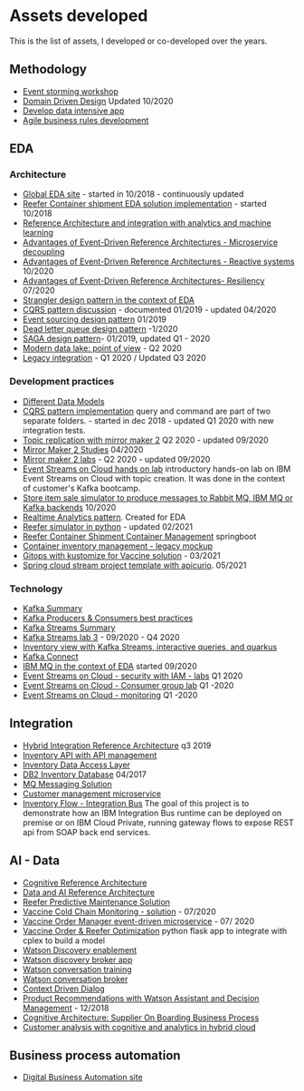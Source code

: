 # Assets developed

This is the list of assets, I developed or co-developed over the years.

## Methodology

* [Event storming workshop](https://ibm-cloud-architecture.github.io/refarch-eda/methodology/event-storming/)
* [Domain Driven Design](https://ibm-cloud-architecture.github.io/refarch-eda/methodology/domain-driven-design/) Updated 10/2020
* [Develop data intensive app](https://ibm-cloud-architecture.github.io/refarch-eda/methodology/data-intensive)
* [Agile business rules development](https://ibm-cloud-architecture.github.io/refarch-dba/methodology/abrd/)

## EDA

### Architecture

* [Global EDA site](https://ibm-cloud-architecture.github.io/refarch-eda/) - started in 10/2018 - continuously updated
* [Reefer Container shipment EDA solution implementation](https://ibm-cloud-architecture.github.io/refarch-kc/) - started 10/2018
* [Reference Architecture and integration with analytics and machine learning](https://ibm-cloud-architecture.github.io/refarch-eda/introduction/reference-architecture/#integration-with-analytics-and-machine-learning)
* [Advantages of Event-Driven Reference Architectures - Microservice decoupling](https://ibm-cloud-architecture.github.io/refarch-eda/advantages/microservice)
* [Advantages of Event-Driven Reference Architectures - Reactive systems](https://ibm-cloud-architecture.github.io/refarch-eda/advantages/reactive) 10/2020
* [Advantages of Event-Driven Reference Architectures- Resiliency](https://ibm-cloud-architecture.github.io/refarch-eda/advantages/resiliency/) 07/2020
* [Strangler design pattern in the context of EDA](https://ibm-cloud-architecture.github.io/refarch-eda/patterns/intro/#strangler-pattern)
* [CQRS pattern discussion](https://ibm-cloud-architecture.github.io/refarch-eda/patterns/cqrs/) - documented 01/2019 - updated 04/2020
* [Event sourcing design pattern](https://ibm-cloud-architecture.github.io/refarch-eda/patterns/event-sourcing/) 01/2019
* [Dead letter queue design pattern](https://ibm-cloud-architecture.github.io/refarch-eda/patterns/dlq/) -1/2020
* [SAGA design pattern](https://ibm-cloud-architecture.github.io/refarch-eda/patterns/saga/)- 01/2019, updated Q1 - 2020
* [Modern data lake: point of view](https://ibm-cloud-architecture.github.io/refarch-eda/introduction/reference-architecture/#modern-data-lake) - Q2 2020
* [Legacy integration](https://ibm-cloud-architecture.github.io/refarch-eda/introduction/reference-architecture/#legacy-integration) - Q1 2020 / Updated Q3 2020

### Development practices

* [Different Data Models](https://ibm-cloud-architecture.github.io/refarch-dba/methodology/model/)
* [CQRS pattern implementation](https://github.com/ibm-cloud-architecture/refarch-kc-order-ms) query and command are part of two separate folders. - started in dec 2018 - updated Q1 2020 with new integration tests.
* [Topic replication with mirror maker 2](https://ibm-cloud-architecture.github.io/refarch-eda/patterns/topic-replication/) Q2 2020 - updated 09/2020
* [Mirror Maker 2  Studies](https://ibm-cloud-architecture.github.io/refarch-eda/technology/kafka-mirrormaker/)  04/2020
* [Mirror maker 2 labs](https://ibm-cloud-architecture.github.io/refarch-eda/use-cases/kafka-mm2/) - Q2 2020 - updated 09/2020
* [Event Streams on Cloud hands on lab](https://ibm-cloud-architecture.github.io/refarch-eda/technology/event-streams/es-cloud/) introductory hands-on lab on IBM Event Streams on Cloud with topic creation. It was done in the context of customer's Kafka bootcamp. 
* [Store item sale simulator to produce messages to Rabbit MQ, IBM MQ or Kafka backends](https://github.com/ibm-cloud-architecture/refarch-eda-store-simulator) 10/2020
* [Realtime Analytics pattern](https://ibm-cloud-architecture.github.io/refarch-eda/patterns/realtime-analytics/). Created for EDA
* [Reefer simulator in python](https://github.com/ibm-cloud-architecture/vaccine-reefer-simulator) - updated 02/2021
* [Reefer Container Shipment Container Management](https://github.com/ibm-cloud-architecture/refarch-kc-container-ms) springboot
* [Container inventory management - legacy mockup](https://github.com/ibm-cloud-architecture/refarch-container-inventory)
* [Gitops with kustomize for Vaccine solution](https://github.com/ibm-cloud-architecture/vaccine-gitops) - 03/2021
* [Spring cloud stream project template with apicurio](https://github.com/ibm-cloud-architecture/eda-quickstarts/tree/main/spring-cloud-stream). 05/2021

### Technology

* [Kafka Summary](https://ibm-cloud-architecture.github.io/refarch-eda/technology/kafka-overview/)
* [Kafka Producers & Consumers best practices](https://ibm-cloud-architecture.github.io/refarch-eda/technology/kafka-producers-consumers/)
* [Kafka Streams Summary](https://ibm-cloud-architecture.github.io/refarch-eda/technology/kafka-streams/)
* [Kafka Streams lab 3](https://ibm-cloud-architecture.github.io/refarch-eda/use-cases/kafka-streams/lab-3/) - 09/2020 - Q4 2020
* [Inventory view with Kafka Streams, interactive queries, and quarkus](https://github.com/ibm-cloud-architecture/refarch-eda-item-inventory)
* [Kafka Connect](https://ibm-cloud-architecture.github.io/refarch-eda/technology/kafka-connect/)
* [IBM MQ in the context of EDA](https://ibm-cloud-architecture.github.io/refarch-eda/technology/mq/) started 09/2020
* [Event Streams on Cloud - security with IAM - labs](https://ibm-cloud-architecture.github.io/refarch-eda/technology/event-streams/security/) Q1 2020
* [Event Streams on Cloud - Consumer group lab](https://ibm-cloud-architecture.github.io/refarch-eda/technology/event-streams/consumergrp/) Q1 -2020
* [Event Streams on Cloud - monitoring](https://ibm-cloud-architecture.github.io/refarch-eda/use-cases/monitoring-on-cloud/)  Q1 -2020

## Integration

* [Hybrid Integration Reference Architecture](https://github.com/ibm-cloud-architecture/refarch-integration) q3 2019
* [Inventory API with API management](https://github.com/ibm-cloud-architecture/refarch-integration-api)
* [Inventory Data Access Layer](https://github.com/ibm-cloud-architecture/refarch-integration-inventory-dal)
* [DB2 Inventory Database](https://github.com/ibm-cloud-architecture/refarch-integration-inventory-db2) 04/2017
* [MQ Messaging Solution](https://github.com/ibm-cloud-architecture/refarch-mq-messaging)
* [Customer management microservice](https://github.com/ibm-cloud-architecture/refarch-integration-services)
* [Inventory Flow - Integration Bus](https://github.com/ibm-cloud-architecture/refarch-integration-esb) The goal of this project is to demonstrate how an IBM Integration Bus runtime can be deployed on premise or on IBM Cloud Private, running gateway flows to expose REST api from SOAP back end services.

## AI - Data

* [Cognitive Reference Architecture](https://github.com/ibm-cloud-architecture/refarch-cognitive)
* [Data and AI Reference Architecture](https://github.com/ibm-cloud-architecture/refarch-data-ai-analytics)
* [Reefer Predictive Maintenance Solution](https://github.com/ibm-cloud-architecture/refarch-reefer-ml)
* [Vaccine Cold Chain Monitoring - solution](https://github.com/ibm-cloud-architecture/vaccine-solution-main) - 07/2020
* [Vaccine Order Manager event-driven microservice](https://github.com/ibm-cloud-architecture/vaccine-order-mgr) - 07/ 2020
* [Vaccine Order & Reefer Optimization](https://github.com/ibm-cloud-architecture/vaccine-order-optimizer) python flask app to integrate with cplex to build a model
* [Watson Discovery enablement](https://www.ibm.com/cloud/architecture/tutorials/cognitive-discovery-advanced)
* [Watson discovery broker app](https://github.com/ibm-cloud-architecture/refarch-cognitive-discovery-broke)
* [Watson conversation training](https://www.ibm.com/cloud/architecture/tutorials/watson_conversation_support)
* [Watson conversation broker](https://github.com/ibm-cloud-architecture/refarch-cognitive-conversation-broker)
* [Context Driven Dialog](https://github.com/ibm-cloud-architecture/context-driven-dialog)
* [Product Recommendations with Watson Assistant and Decision Management](https://github.com/ibm-cloud-architecture/refarch-cognitive-prod-recommendations) - 12/2018
* [Cognitive Architecture: Supplier On Boarding Business Process](https://github.com/ibm-cloud-architecture/refarch-cognitive-supplier-process)
* [Customer analysis with cognitive and analytics in hybrid cloud](https://github.com/ibm-cloud-architecture/refarch-cognitive-analytics)

## Business process automation

* [Digital Business Automation site](https://ibm-cloud-architecture.github.io/refarch-dba)